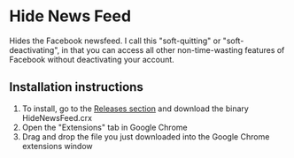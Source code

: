 Hide News Feed
============

Hides the Facebook newsfeed. I call this "soft-quitting" or "soft-deactivating", in that you can access all other non-time-wasting features of Facebook without deactivating your account.

## Installation instructions

1. To install, go to the [Releases section](https://github.com/Kortaggio/HideNewsFeed/releases) and download the binary HideNewsFeed.crx
2. Open the "Extensions" tab in Google Chrome
3. Drag and drop the file you just downloaded into the Google Chrome extensions window

